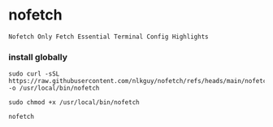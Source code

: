 # nofetch

```
Nofetch Only Fetch Essential Terminal Config Highlights
```

### install globally

```
sudo curl -sSL https://raw.githubusercontent.com/nlkguy/nofetch/refs/heads/main/nofetch.sh -o /usr/local/bin/nofetch

sudo chmod +x /usr/local/bin/nofetch

nofetch

```